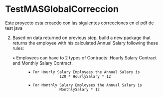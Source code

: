# TestMASGlobalCorreccion
 Este proyecto esta creacdo con las siguientes correcciones en el pdf de test java
 
  2. Based on data returned on previous step, build a new package that returns the employee with his calculated Annual Salary following these rules:
     
     • Employees can have to 2 types of Contracts: Hourly Salary Contract and Monthly Salary Contract.
                
                ▪ For Hourly Salary Employees the Annual Salary is 
                              120 * HourlySalary * 12
                
                ▪ For Monthly Salary Employees the Annual Salary is 
                              MonthlySalary * 12

